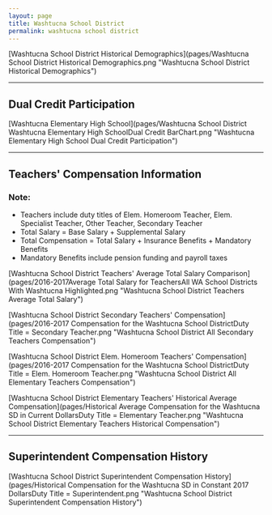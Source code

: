 ```yaml
---
layout: page
title: Washtucna School District
permalink: washtucna school district
---
```



[Washtucna School District Historical Demographics](pages/Washtucna School District Historical Demographics.png "Washtucna School District Historical Demographics")

___

## Dual Credit Participation

[Washtucna Elementary High School](pages/Washtucna School District Washtucna Elementary High SchoolDual Credit BarChart.png "Washtucna Elementary High School Dual Credit Participation")


___

## Teachers' Compensation Information
### Note:
- Teachers include duty titles of Elem. Homeroom Teacher, Elem. Specialist Teacher, Other Teacher, Secondary Teacher
- Total Salary = Base Salary + Supplemental Salary
- Total Compensation = Total Salary + Insurance Benefits + Mandatory Benefits
- Mandatory Benefits include pension funding and payroll taxes

[Washtucna School District Teachers' Average Total Salary Comparison](pages/2016-2017Average Total Salary for TeachersAll WA School Districts With Washtucna Highlighted.png "Washtucna School District Teachers Average Total Salary")

[Washtucna School District Secondary Teachers' Compensation](pages/2016-2017 Compensation for the Washtucna School DistrictDuty Title = Secondary Teacher.png "Washtucna School District All Secondary Teachers Compensation")

[Washtucna School District Elem. Homeroom Teachers' Compensation](pages/2016-2017 Compensation for the Washtucna School DistrictDuty Title = Elem. Homeroom Teacher.png "Washtucna School District All Elementary Teachers Compensation")

[Washtucna School District Elementary Teachers' Historical Average Compensation](pages/Historical Average Compensation for the Washtucna SD in Current DollarsDuty Title = Elementary Teacher.png "Washtucna School District Elementary Teachers Historical Compensation")


___

## Superintendent Compensation History

[Washtucna School District Superintendent Compensation History](pages/Historical Compensation for the Washtucna SD in Constant 2017 DollarsDuty Title = Superintendent.png "Washtucna School District Superintendent Compensation History")


